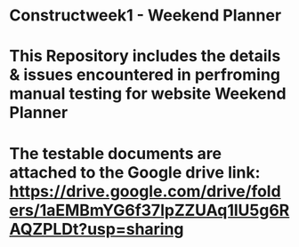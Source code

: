 # Constructweek1 - Weekend Planner
# This Repository includes the details & issues encountered in perfroming manual testing for website Weekend Planner
# The testable documents are attached to the Google drive link: https://drive.google.com/drive/folders/1aEMBmYG6f37lpZZUAq1lU5g6RAQZPLDt?usp=sharing
